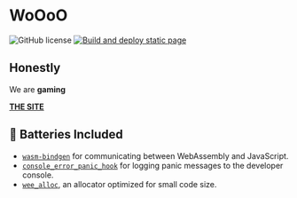 # WoOoO

![GitHub license](https://img.shields.io/github/license/babit56/first-wasm-project.svg)
[![Build and deploy static page](https://github.com/babit56/first-wasm-project/actions/workflows/main.yml/badge.svg)](https://github.com/babit56/first-wasm-project/actions/workflows/main.yml)

## Honestly

We are **gaming**

[**THE SITE**](https://babit56.github.io/first-wasm-project/)

## 🔋 Batteries Included

* [`wasm-bindgen`](https://github.com/rustwasm/wasm-bindgen) for communicating
  between WebAssembly and JavaScript.
* [`console_error_panic_hook`](https://github.com/rustwasm/console_error_panic_hook)
  for logging panic messages to the developer console.
* [`wee_alloc`](https://github.com/rustwasm/wee_alloc), an allocator optimized
  for small code size.
